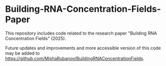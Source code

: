 # Building-RNA-Concentration-Fields-Paper


This repository includes code related to the research paper "Building RNA Concentration Fields" (2025).

Future updates and improvements and more accessible version of this code may be added to https://github.com/MishaRubanov/BuildingRNAConcentrationFields.
